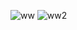 ![ww](https://github.com/zeynepdukk/WeatherApp/assets/73105069/86cf5294-3791-4418-bdca-f29d92a8509a)
![ww2](https://github.com/zeynepdukk/WeatherApp/assets/73105069/0f57fb52-1cd6-43a8-a72a-d3f3ca4a774a)
